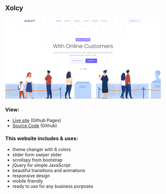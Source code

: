 ## Xolcy

![project preview](./project-preview.png)

### View:
- [Live site](https://sam4web.github.io/xolcy-template/) (Github Pages)
- [Source Code](https://github.com/sam4web/xolcy-template) (Github)


### This website includes & uses:
- theme changer with 6 colors
- slider form swiper slider
- scrollspy from bootstrap
- jQuery for simple JavaScript
- beautiful transitions and animations
- responsive design
- mobile friendly
- ready to use for any business purposes

